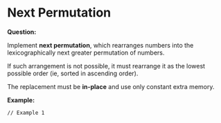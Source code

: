 # Next Permutation

**Question:** 

Implement **next permutation**, which rearranges numbers into the lexicographically next greater permutation of numbers. 

If such arrangement is not possible, it must rearrange it as the lowest possible order (ie, sorted in ascending order). 

The replacement must be **in-place** and use only constant extra memory.

**Example:** 

```
// Example 1

```

